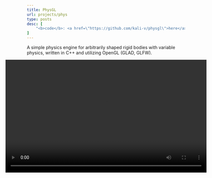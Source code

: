 ```yaml
---
title: PhysGL
url: projects/phys
type: posts
desc: [
    "<b>code</b>: <a href=\"https://github.com/kali-v/physgl\">here</a>",
]
---
```


A simple physics engine for arbitrarily shaped rigid bodies with variable physics, written in C++ and utilizing OpenGL (GLAD, GLFW).
<div style="display: flex; width: 100%; justify-content: center">
<video controls width="640" height="360">
    <source src="/images/physgl/vid.mp4" type="video/mp4">
    Your browser does not support the video tag.
</video>
</div>